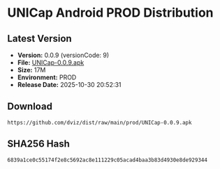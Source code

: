 # UNICap Android PROD Distribution

## Latest Version

- **Version:** 0.0.9 (versionCode: 9)
- **File:** [UNICap-0.0.9.apk](UNICap-0.0.9.apk)
- **Size:** 17M
- **Environment:** PROD
- **Release Date:** 2025-10-30 20:52:31

## Download

```
https://github.com/dviz/dist/raw/main/prod/UNICap-0.0.9.apk
```

## SHA256 Hash

```
6839a1ce0c55174f2e8c5692ac8e111229c05acad4baa3b83d4930e8de929344
```
